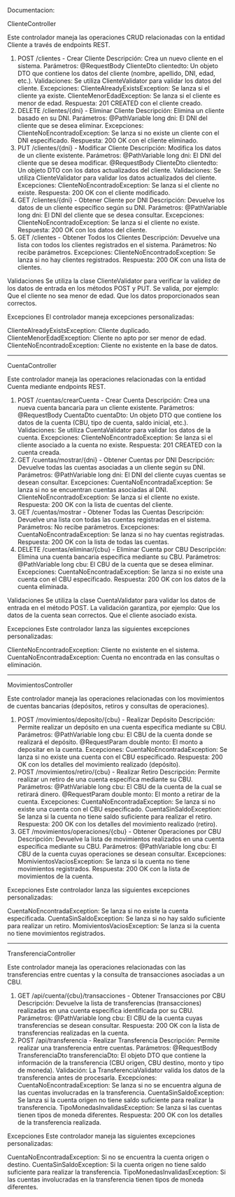 Documentacion:

ClienteController

Este controlador maneja las operaciones CRUD relacionadas con la entidad Cliente a través de endpoints REST.

1. POST /clientes - Crear Cliente
Descripción: Crea un nuevo cliente en el sistema.
Parámetros:
@RequestBody ClienteDto clientedto: Un objeto DTO que contiene los datos del cliente (nombre, apellido, DNI, edad, etc.).
Validaciones:
Se utiliza ClienteValidator para validar los datos del cliente.
Excepciones:
ClienteAlreadyExistsException: Se lanza si el cliente ya existe.
ClienteMenorEdadException: Se lanza si el cliente es menor de edad.
Respuesta:
201 CREATED con el cliente creado.
2. DELETE /clientes/{dni} - Eliminar Cliente
Descripción: Elimina un cliente basado en su DNI.
Parámetros:
@PathVariable long dni: El DNI del cliente que se desea eliminar.
Excepciones:
ClienteNoEncontradoException: Se lanza si no existe un cliente con el DNI especificado.
Respuesta:
200 OK con el cliente eliminado.
3. PUT /clientes/{dni} - Modificar Cliente
Descripción: Modifica los datos de un cliente existente.
Parámetros:
@PathVariable long dni: El DNI del cliente que se desea modificar.
@RequestBody ClienteDto clientedto: Un objeto DTO con los datos actualizados del cliente.
Validaciones:
Se utiliza ClienteValidator para validar los datos actualizados del cliente.
Excepciones:
ClienteNoEncontradoException: Se lanza si el cliente no existe.
Respuesta:
200 OK con el cliente modificado.
4. GET /clientes/{dni} - Obtener Cliente por DNI
Descripción: Devuelve los datos de un cliente específico según su DNI.
Parámetros:
@PathVariable long dni: El DNI del cliente que se desea consultar.
Excepciones:
ClienteNoEncontradoException: Se lanza si el cliente no existe.
Respuesta:
200 OK con los datos del cliente.
5. GET /clientes - Obtener Todos los Clientes
Descripción: Devuelve una lista con todos los clientes registrados en el sistema.
Parámetros:
No recibe parámetros.
Excepciones:
ClienteNoEncontradoException: Se lanza si no hay clientes registrados.
Respuesta:
200 OK con una lista de clientes.
   
Validaciones
Se utiliza la clase ClienteValidator para verificar la validez de los datos de entrada en los métodos POST y PUT.
Se valida, por ejemplo:
Que el cliente no sea menor de edad.
Que los datos proporcionados sean correctos.

Excepciones
El controlador maneja excepciones personalizadas:

ClienteAlreadyExistsException: Cliente duplicado.
ClienteMenorEdadException: Cliente no apto por ser menor de edad.
ClienteNoEncontradoException: Cliente no existente en la base de datos.


---------------------------------------------------------------------------------------------------------------

CuentaController

Este controlador maneja las operaciones relacionadas con la entidad Cuenta mediante endpoints REST.

1. POST /cuentas/crearCuenta - Crear Cuenta
Descripción: Crea una nueva cuenta bancaria para un cliente existente.
Parámetros:
@RequestBody CuentaDto cuentaDto: Un objeto DTO que contiene los datos de la cuenta (CBU, tipo de cuenta, saldo inicial, etc.).
Validaciones:
Se utiliza CuentaValidator para validar los datos de la cuenta.
Excepciones:
ClienteNoEncontradoException: Se lanza si el cliente asociado a la cuenta no existe.
Respuesta:
201 CREATED con la cuenta creada.
2. GET /cuentas/mostrar/{dni} - Obtener Cuentas por DNI
Descripción: Devuelve todas las cuentas asociadas a un cliente según su DNI.
Parámetros:
@PathVariable long dni: El DNI del cliente cuyas cuentas se desean consultar.
Excepciones:
CuentaNoEncontradaException: Se lanza si no se encuentran cuentas asociadas al DNI.
ClienteNoEncontradoException: Se lanza si el cliente no existe.
Respuesta:
200 OK con la lista de cuentas del cliente.
3. GET /cuentas/mostrar - Obtener Todas las Cuentas
Descripción: Devuelve una lista con todas las cuentas registradas en el sistema.
Parámetros:
No recibe parámetros.
Excepciones:
CuentaNoEncontradaException: Se lanza si no hay cuentas registradas.
Respuesta:
200 OK con la lista de todas las cuentas.
4. DELETE /cuentas/eliminar/{cbu} - Eliminar Cuenta por CBU
Descripción: Elimina una cuenta bancaria específica mediante su CBU.
Parámetros:
@PathVariable long cbu: El CBU de la cuenta que se desea eliminar.
Excepciones:
CuentaNoEncontradaException: Se lanza si no existe una cuenta con el CBU especificado.
Respuesta:
200 OK con los datos de la cuenta eliminada.
   
Validaciones
Se utiliza la clase CuentaValidator para validar los datos de entrada en el método POST.
La validación garantiza, por ejemplo:
Que los datos de la cuenta sean correctos.
Que el cliente asociado exista.

Excepciones
Este controlador lanza las siguientes excepciones personalizadas:

ClienteNoEncontradoException: Cliente no existente en el sistema.
CuentaNoEncontradaException: Cuenta no encontrada en las consultas o eliminación.

-------------------------------------------------------------------------------------------------------------------------


MovimientosController

Este controlador maneja las operaciones relacionadas con los movimientos de cuentas bancarias (depósitos, retiros y consultas de operaciones).

1. POST /movimientos/deposito/{cbu} - Realizar Depósito
Descripción: Permite realizar un depósito en una cuenta específica mediante su CBU.
Parámetros:
@PathVariable long cbu: El CBU de la cuenta donde se realizará el depósito.
@RequestParam double monto: El monto a depositar en la cuenta.
Excepciones:
CuentaNoEncontradaException: Se lanza si no existe una cuenta con el CBU especificado.
Respuesta:
200 OK con los detalles del movimiento realizado (depósito).
2. POST /movimientos/retiro/{cbu} - Realizar Retiro
Descripción: Permite realizar un retiro de una cuenta específica mediante su CBU.
Parámetros:
@PathVariable long cbu: El CBU de la cuenta de la cual se retirará dinero.
@RequestParam double monto: El monto a retirar de la cuenta.
Excepciones:
CuentaNoEncontradaException: Se lanza si no existe una cuenta con el CBU especificado.
CuentaSinSaldoException: Se lanza si la cuenta no tiene saldo suficiente para realizar el retiro.
Respuesta:
200 OK con los detalles del movimiento realizado (retiro).
3. GET /movimientos/operaciones/{cbu} - Obtener Operaciones por CBU
Descripción: Devuelve la lista de movimientos realizados en una cuenta específica mediante su CBU.
Parámetros:
@PathVariable long cbu: El CBU de la cuenta cuyas operaciones se desean consultar.
Excepciones:
MomivientosVaciosException: Se lanza si la cuenta no tiene movimientos registrados.
Respuesta:
200 OK con la lista de movimientos de la cuenta.
   
Excepciones
Este controlador lanza las siguientes excepciones personalizadas:

CuentaNoEncontradaException: Se lanza si no existe la cuenta especificada.
CuentaSinSaldoException: Se lanza si no hay saldo suficiente para realizar un retiro.
MomivientosVaciosException: Se lanza si la cuenta no tiene movimientos registrados.

----------------------------------------------------

TransferenciaController

Este controlador maneja las operaciones relacionadas con las transferencias entre cuentas y la consulta de transacciones asociadas a un CBU.

1. GET /api/cuenta/{cbu}/transacciones - Obtener Transacciones por CBU
Descripción: Devuelve la lista de transferencias (transacciones) realizadas en una cuenta específica identificada por su CBU.
Parámetros:
@PathVariable long cbu: El CBU de la cuenta cuyas transferencias se desean consultar.
Respuesta:
200 OK con la lista de transferencias realizadas en la cuenta.
2. POST /api/transferencia - Realizar Transferencia
Descripción: Permite realizar una transferencia entre cuentas.
Parámetros:
@RequestBody TransferenciaDto transferenciaDto: El objeto DTO que contiene la información de la transferencia (CBU origen, CBU destino, monto y tipo de moneda).
Validación:
La TransferenciaValidator valida los datos de la transferencia antes de procesarla.
Excepciones:
CuentaNoEncontradaException: Se lanza si no se encuentra alguna de las cuentas involucradas en la transferencia.
CuentaSinSaldoException: Se lanza si la cuenta origen no tiene saldo suficiente para realizar la transferencia.
TipoMonedasInvalidasException: Se lanza si las cuentas tienen tipos de moneda diferentes.
Respuesta:
200 OK con los detalles de la transferencia realizada.
   
Excepciones
Este controlador maneja las siguientes excepciones personalizadas:

CuentaNoEncontradaException: Si no se encuentra la cuenta origen o destino.
CuentaSinSaldoException: Si la cuenta origen no tiene saldo suficiente para realizar la transferencia.
TipoMonedasInvalidasException: Si las cuentas involucradas en la transferencia tienen tipos de moneda diferentes.
